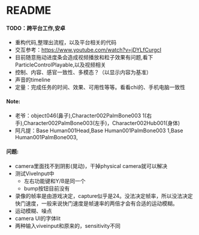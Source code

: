 # README

#### TODO：跨平台工作,安卓
* 重构代码,整理出流程，以及平台相关的代码
* 交互参考：https://www.youtube.com/watch?v=jDYLfCurgcI
* 目前随意拖动进度条会造成视频播放和粒子效果有问题,看下ParticleControlPlayable,以及视频相关
* 控制、内容、感官一致性、多模态？（以显示内容为基准）
* 声音的timeline
* 定量：完成任务的时间、效果、可用性等等。看看chi的、手机电脑一致性

#### Note:
* 老爷：object046(鼻子),Character002PalmBone003 1(右手),Character002PalmBone003(左手)，Character002Hub001(身体)
* 阿凡提：Base Human001Head,Base Human001PalmBone003 1,Base Human001PalmBone003,

#### 问题:
* camera里面找不到阴影(晃动)，干掉physical camera就可以解决
* 测试ViveInput中
  * 左右功能键和Y/B是同一个
  * bump按钮目前没有
* 录像的帧率是由游戏决定，capture似乎是24。没法决定帧率，所以没法决定快门速度，一般来说快门速度是帧速率的两倍才会有合适的运动模糊。
* 运动模糊、噪点
* camera UI的字体lit
* 两种输入viveinput和原来的，sensitivity不同
